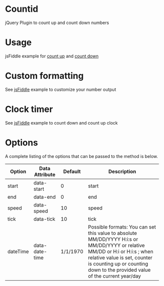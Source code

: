 # Countid
jQuery Plugin to count up and count down numbers

# Usage
jsFiddle example for [count up](https://jsfiddle.net/miso25/x89kLoqc/) and [count down](https://jsfiddle.net/miso25/4a4j0bgd/)

# Custom formatting
See [jsFiddle](https://jsfiddle.net/miso25/f3vu8pdh/) example to customize your number output 

# Clock timer
See [jsFiddle](https://jsfiddle.net/miso25/kLnkrzz4/) example to count down and count up clock 

# Options
A complete listing of the options that can be passed to the method is below.

Option | Data Attribute | Default | Description
----|------|----|----
start | data-start  | 0  | start
end | data-end  | 0  | end
speed | data-speed  | 10  | speed
tick | data-tick  | 10  | tick
dateTime | data-date-time  | 1/1/1970 | Possible formats: You can set this value to absolute MM/DD/YYYY H:i:s or MM/DD/YYYY or relative MM/DD or H:i or H:i:s ; when relative value is set, counter is counting up or counting down to the provided value of the current year/day
